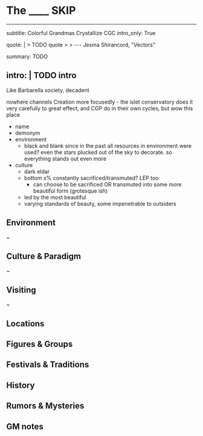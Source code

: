 # The ____ SKIP

---
subtitle: Colorful Grandmas Crystallize CGC
intro_only: True
<!-- post_intro_only: MEDIA("David Hellman - Braid background.jpg") -->

quote: |
    > TODO quote
    >
    > <span class="attribution">--- Jesma Shirancord, "Vectors" <!-- James Richardson --><span>

summary: TODO

intro: |
    TODO intro
---

<!--
what's the point?

- WOW incredibly beautiful just WOW
- some broken eggs to make this omelette
- intimidating
- requires narcissism, which bears fruits
-->

Like Barbarella society, decadent

nowhere channels Creation more focusedly - the islet conservatory does it very carefully to great effect, and CGP do in their own cycles, but wow this place

- name
- demonym
- environment
	- black and blank since in the past all resources in environment were used? even the stars plucked out of the sky to decorate. so everything stands out even more
- culture
	- dark eldar
	- bottom x% constantly sacrificed/transmuted? LEP too
		- can choose to be sacrificed OR transmuted into some more beautiful form (grotesque ish)
	- led by the most beautiful
	- varying standards of beauty, some impenetrable to outsiders

## Environment

~

## Culture & Paradigm

~

## Visiting

~

## Locations

## Figures & Groups

## Festivals & Traditions

## History

## Rumors & Mysteries

## GM notes
